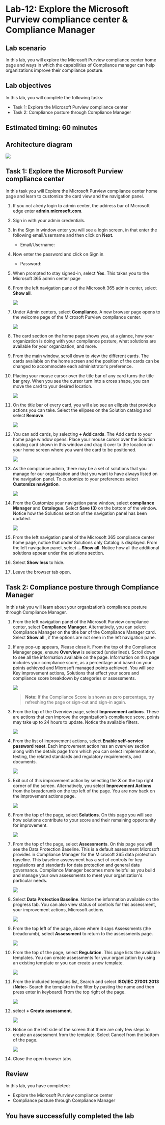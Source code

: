 # Lab-12: Explore the Microsoft Purview compliance center & Compliance Manager

## Lab scenario
In this lab, you will explore the Microsoft Purview compliance center home page and ways in which the capabilities of Compliance manager can help organizations improve their compliance posture.

## Lab objectives

In this lab, you will complete the following tasks:

+ Task 1: Explore the Microsoft Purview compliance center
+ Task 2: Compliance posture through Compliance Manager

## Estimated timing: 60 minutes

## Architecture diagram

![](../Images/sc900lab12.png)


## Task 1: Explore the Microsoft Purview compliance center
 In this task  you will Explore the Microsoft Purview compliance center home page and learn to customize the card view and the navigation panel.

1. If you not alredy login to admin center, the address bar of Microsoft edge enter **admin.microsoft.com**.

1. Sign in with your admin credentials.
   
1. In the Sign in window enter you will see a login screen, in that enter the following email/username and then click on **Next**. 

    * Email/Username: <inject key="AzureAdUserEmail"></inject>

1. Now enter the password and click on Sign in.
   
   * Password: <inject key="AzureAdUserPassword"></inject>
  
1. When prompted to stay signed-in, select **Yes**. This takes you to the Microsoft 365 admin center page

1. From the left navigation pane of the Microsoft 365 admin center, select **Show all**.

     ![](../Images/module4/lab12/1-1.png)

1. Under Admin centers, select **Compliance**.  A new browser page opens to the welcome page of the Microsoft Purview compliance center.

     ![](../Images/module4/lab12/1.png)
     
1. The card section on the home page shows you, at a glance, how your organization is doing with your compliance posture, what solutions are available for your organization, and more.
1. From the main window, scroll down to view the different cards. The cards available on the home screen and the position of the cards can be changed to accommodate each administrator’s preference.  
1. Placing your mouse cursor over the title bar of any card turns the title bar grey.  When you see the cursor turn into a cross shape, you can move the card to your desired location.

     ![](../Images/module4/lab12/2-1.png)
     
1. On the title bar of every card, you will also see an ellipsis that provides actions you can take.  Select the ellipses on the Solution catalog and select **Remove**.
    
     ![](../Images/module4/lab12/2.png)
     
1. You can add cards, by selecting **+ Add cards**.  The Add cards to your home page window opens.  Place your mouse cursor over the Solution catalog card shown in this window and drag it over to the location on your home screen where you want the card to be positioned.

     ![](../Images/module4/lab12/3.png)
     
1. As the compliance admin, there may be a set of solutions that you manage for our organization and that you want to have always listed on the navigation panel.  To customize to your preferences select **Customize navigation**. 

     ![](../Images/module4/lab12/4.png)
     
1. From the Customize your navigation pane window, select **compliance  Manager**  and **Catalogue**.  Select **Save (3)** on the bottom of the window.  Notice how the Solutions section of the navigation panel has been updated.

     ![](../Images/catalogue_01.png)
    
1. From the left navigation panel of the Microsoft 365 compliance center home page, notice that under Solutions only Catalog is displayed.  From the left navigation panel, select **...Show all**.  Notice how all the additional solutions appear under the solutions section.  

1. Select **Show less** to hide.
     
1. Leave the browser tab open.

## Task 2: Compliance posture through Compliance Manager
 In this tak you will learn about your organization’s compliance posture through Compliance Manager.

1. From the left navigation panel of the Microsoft Purview compliance center, select **Compliance Manager**.  Alternatively, you can select Compliance Manager on the title bar of the Compliance Manager card. Select **Show all** , if the options are not seen in the left navigation pane. 

1. If any pop-up appears, Please close it. From the top of the Compliance Manager page, ensure **Overview** is selected (underlined). Scroll down to see all the information available on the page.  Information on this page includes your compliance score, as a percentage and based on your points achieved and Microsoft managed points achieved.   You will see Key improvement actions, Solutions that effect your score and compliance score breakdown by categories or assessments.

     ![](../Images/module4/lab12/5.png)

    >**Note:** If the Compliance Score is shown as zero percentage, try refreshing the page or sign-out and sign-in again.
 
1. From the top of the Overview page, select **Improvement actions**.  These are actions that can improve the organization’s compliance score, points may take up to 24 hours to update.  Notice the available filters.

     ![](../Images/6_1.png)

1. From the list of improvement actions, select **Enable self-service password reset**.  Each improvement action has an overview section along with the details page from which you can select implementation, testing, the related standards and regulatory requirements, and documents.

     ![](../Images/7_1.png)

1. Exit out of this improvement action by selecting the **X** on the top right corner of the screen.  Alternatively, you select **Improvement Actions** from the breadcrumb on the top left of the page.  You are now back on the improvement actions page.

     ![](../Images/8_1.png)

1. From the top of the page, select **Solutions**. On this page you will see how solutions contribute to your score and their remaining opportunity for improvement.

     ![](../Images/9_1.png)

1. From the top of the page, select **Assessments**. On this page you will see the Data Protection Baseline.  This is a default assessment Microsoft provides in Compliance Manager for the Microsoft 365 data protection baseline.  This baseline assessment has a set of controls for key regulations and standards for data protection and general data governance. Compliance Manager becomes more helpful as you build and manage your own assessments to meet your organization's particular needs.

     ![](../Images/module4/lab12/new1.png)

1. Select **Data Protection Baseline**.  Notice the information available on the progress tab.  You can also view status of controls for this assessment, your improvement actions, Microsoft actions.

     ![](../Images/module4/lab12/new2.png)

1. From the top left of the page, above where it says Assessments (the breadcrumb), select **Assessment** to return to the assessments page.  

     ![](../Images/module4/lab12/new3.png)

1. From the top of the page, select **Regulation**.  This page lists the available templates. You can create assessments for your organization by using an existing template or you can create a new template.

   ![](../Images/lab12-3.png)
 
1. From the included templates list, Search and select **ISO/IEC 27001:2013** (**Note:-** Search the template in the filter by pasting the name and then press enter in keyboard) From the top right of the page.

   ![](../Images/lab12-4.png)

1. select **+ Create assessment**.
   
   ![](../Images/lab12-5.png)

1. Notice on the left side of the screen that there are only few steps to create an assessment from the template.  Select Cancel from the bottom of the page.
     
   ![](../Images/lab12-6.png)

1. Close the open browser tabs.

## Review
In this lab, you have completed:
- Explore the Microsoft Purview compliance center
- Compliance posture through Compliance Manager
  
## You have successfully completed the lab
